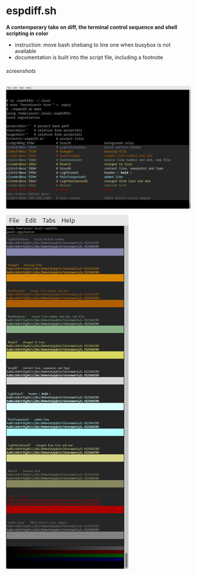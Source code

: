 # espdiff.sh

**A contemporary take on diff, the terminal control sequence and shell scripting in color**
- instruction: move bash shebang to line one when busybox is not available
- documentation is built into the script file, including a footnote

###### screenshots
![](screenshots/make.esprj.png)

![](screenshots/colors.png)

